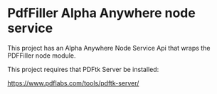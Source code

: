 # PdfFiller Alpha Anywhere node service

This project has an Alpha Anywhere Node Service Api that wraps the PDFFiller node module.

This project requires that PDFtk Server be installed:

https://www.pdflabs.com/tools/pdftk-server/